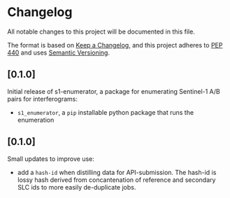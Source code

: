 # Changelog

All notable changes to this project will be documented in this file.

The format is based on [Keep a Changelog](https://keepachangelog.com/en/1.0.0/),
and this project adheres to [PEP 440](https://www.python.org/dev/peps/pep-0440/)
and uses [Semantic Versioning](https://semver.org/spec/v2.0.0.html).


## [0.1.0]

Initial release of s1-enumerator, a package for enumerating Sentinel-1 A/B pairs
for interferograms:
 * `s1_enumerator`, a `pip` installable python package that runs the enumeration


## [0.1.0]

Small updates to improve use:
 * add a `hash-id` when distilling data for API-submission. The hash-id is lossy
 hash derived from concantenation of reference and secondary SLC ids to more easily
 de-duplicate jobs.
